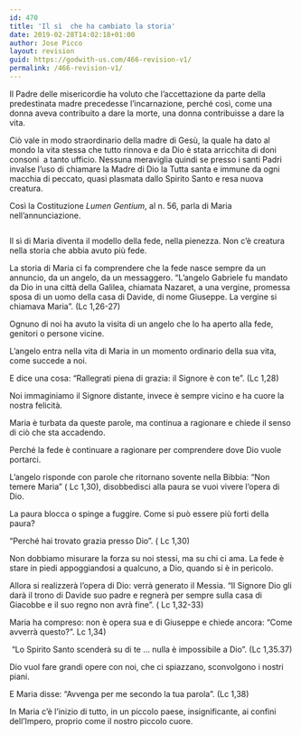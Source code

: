 ```yaml
---
id: 470
title: 'Il sì  che ha cambiato la storia'
date: 2019-02-28T14:02:18+01:00
author: Jose Picco
layout: revision
guid: https://godwith-us.com/466-revision-v1/
permalink: /466-revision-v1/
---
```

Il Padre delle misericordie ha voluto che l’accettazione da parte della predestinata madre precedesse l’incarnazione, perché così, come una donna aveva contribuito a dare la morte, una donna contribuisse a dare la vita.

Ciò vale in modo straordinario della madre di Gesù, la quale ha dato al mondo la vita stessa che tutto rinnova e da Dio è stata arricchita di doni consoni  a tanto ufficio. Nessuna meraviglia quindi se presso i santi Padri invalse l’uso di chiamare la Madre di Dio la Tutta santa e immune da ogni macchia di peccato, quasi plasmata dallo Spirito Santo e resa nuova creatura.

Così la Costituzione _Lumen Gentium_, al n. 56, parla di Maria nell’annunciazione.<figure class="wp-block-image">

<img src="https://godwith-us.com/wp-content/uploads/2019/02/annunciazione-1.jpg" alt="" class="wp-image-468" srcset="https://incercadidio.com/wp-content/uploads/2019/02/annunciazione-1.jpg 620w, https://incercadidio.com/wp-content/uploads/2019/02/annunciazione-1-300x184.jpg 300w" sizes="(max-width: 620px) 100vw, 620px" /> </figure> 

Il sì di Maria diventa il modello della fede, nella pienezza. Non c’è creatura nella storia che abbia avuto più fede.

La storia di Maria ci fa comprendere che la fede nasce sempre da un annuncio, da un angelo, da un messaggero. “L’angelo Gabriele fu mandato da Dio in una città della Galilea, chiamata Nazaret, a una vergine, promessa sposa di un uomo della casa di Davide, di nome Giuseppe. La vergine si chiamava Maria”. (Lc 1,26-27)

Ognuno di noi ha avuto la visita di un angelo che lo ha aperto alla fede, genitori o persone vicine.

L’angelo entra nella vita di Maria in un momento ordinario della sua vita, come succede a noi.

E dice una cosa: “Rallegrati piena di grazia: il Signore è con te”. (Lc 1,28)

Noi immaginiamo il Signore distante, invece è sempre vicino e ha cuore la nostra felicità.

Maria è turbata da queste parole, ma continua a ragionare e chiede il senso di ciò che sta accadendo.

Perché la fede è continuare a ragionare per comprendere dove Dio vuole portarci.

L’angelo risponde con parole che ritornano sovente nella Bibbia: “Non temere Maria” ( Lc 1,30), disobbedisci alla paura se vuoi vivere l’opera di Dio.

La paura blocca o spinge a fuggire. Come si può essere più forti della paura?

“Perché hai trovato grazia presso Dio”. ( Lc 1,30)

Non dobbiamo misurare la forza su noi stessi, ma su chi ci ama. La fede è stare in piedi appoggiandosi a qualcuno, a Dio, quando si è in pericolo.

Allora si realizzerà l’opera di Dio: verrà generato il Messia. “Il Signore Dio gli darà il trono di Davide suo padre e regnerà per sempre sulla casa di Giacobbe e il suo regno non avrà fine”. ( Lc 1,32-33)

Maria ha compreso: non è opera sua e di Giuseppe e chiede ancora: “Come avverrà questo?”. Lc 1,34)

&nbsp;“Lo Spirito Santo scenderà su di te … nulla è impossibile a Dio”. (Lc 1,35.37)

Dio vuol fare grandi opere con noi, che ci spiazzano, sconvolgono i nostri piani.

E Maria disse: “Avvenga per me secondo la tua parola”. (Lc 1,38)

In Maria c’è l’inizio di tutto, in un piccolo paese, insignificante, ai confini dell’Impero, proprio come il nostro piccolo cuore.